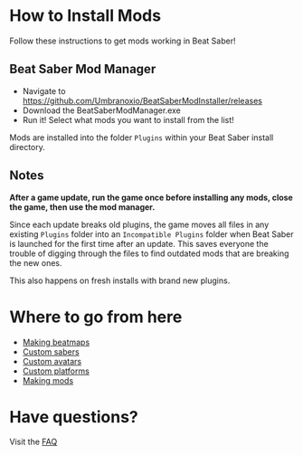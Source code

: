<!-- TITLE: Beginners Guide for Users -->
<!-- SUBTITLE: How to install mods for Beat Saber -->

# How to Install Mods

Follow these instructions to get mods working in Beat Saber! 

## Beat Saber Mod Manager

* Navigate to https://github.com/Umbranoxio/BeatSaberModInstaller/releases
* Download the BeatSaberModManager.exe
* Run it! Select what mods you want to install from the list!

Mods are installed into the folder `Plugins` within your Beat Saber install directory.

## Notes
**After a game update, run the game once before installing any mods, close the game, then use the mod manager.**

Since each update breaks old plugins, the game moves all files in any existing `Plugins` folder into an `Incompatible Plugins` folder when Beat Saber is launched for the first time after an update. This saves everyone the trouble of digging through the files to find outdated mods that are breaking the new ones. 

This also happens on fresh installs with brand new plugins.

# Where to go from here
* [Making beatmaps](beginners-guide-mapping)
* [Custom sabers](custom-sabers)
* [Custom avatars](custom-avatars)
* [Custom platforms](custom-avatars)
* [Making mods](beginners-guide-modding)

# Have questions?
Visit the [FAQ](faq)